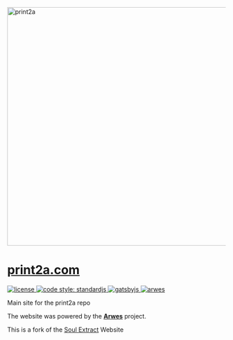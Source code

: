 <img width="550" src="./src/images/NotFound.gif" alt="print2a">

# [print2a.com](https://print2a.com)

<a href="https://github.com/MSFTserver/print2a.com/blob/master/LICENSE">
  <img src="https://img.shields.io/github/license/MSFTserver/print2a.com.svg?maxAge=2592000" alt="license" />
</a>
<a href="https://standardjs.com">
  <img src="https://img.shields.io/badge/code_style-standardjs-cccc44.svg?style=flat-square" alt="code style: standardjs">
</a>
<a href="http://gatsbyjs.org">
  <img src="https://img.shields.io/badge/maintained%20with-gatsby-663399.svg" alt="gatsbyjs" />
</a>
<a href="https://arwes.dev">
  <img src="https://img.shields.io/badge/powered%20by-arwes-02b2d4.svg" alt="arwes" />
</a>

Main site for the print2a repo

The website was powered by the **[Arwes](https://arwes.dev)** project.

This is a fork of the [Soul Extract](https://github.com/soulextract/soulextract.com) Website
